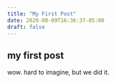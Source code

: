 ```yaml
---
title: "My First Post"
date: 2020-08-09T16:36:37-05:00
draft: false
---
```


## my first post

wow. hard to imagine, but we did it.
